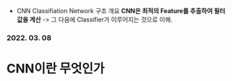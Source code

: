 * CNN Classifiation Network 구조 개요 
**CNN은 최적의 Feature를 추출하여 필터 값을 계산**
-> 그 다음에 Classifier가 이루어지는 것으로 이해. 

### 2022. 03. 08 
# CNN이란 무엇인가 

